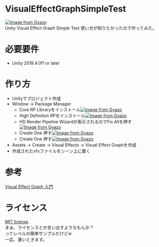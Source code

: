 # VisualEffectGraphSimpleTest
[![Image from Gyazo](https://i.gyazo.com/d72d2109b99e3c829af6e28a2fd58a79.gif)](https://gyazo.com/d72d2109b99e3c829af6e28a2fd58a79)  
Unity Visual Effect Graph Simple Test
使い方が知りたかったので作ってみた。

# 必要要件
- Unity 2019.4.0f1 or later

# 作り方
- Unityでプロジェクト作成
- Window -> Package Manager
    - Core RP Libraryをインストール[![Image from Gyazo](https://i.gyazo.com/07d4918d42c2d2da6c9e428c16b32581.png)](https://gyazo.com/07d4918d42c2d2da6c9e428c16b32581)
    - High Definition RPをインストール[![Image from Gyazo](https://i.gyazo.com/80016138fbc85e3ffcf80c53f491e4e4.png)](https://gyazo.com/80016138fbc85e3ffcf80c53f491e4e4)
    - HD Render Pipeline Wizardが表示されるのでFix Allを押す[![Image from Gyazo](https://i.gyazo.com/da2ce885145464904d7156b3d1fcb24a.png)](https://gyazo.com/da2ce885145464904d7156b3d1fcb24a)
    - Create One 押す[![Image from Gyazo](https://i.gyazo.com/88086ee089c337c4d8d6cc4edd2e0628.png)](https://gyazo.com/88086ee089c337c4d8d6cc4edd2e0628)
    - Create One 押す[![Image from Gyazo](https://i.gyazo.com/97dff6fa2170d3ea6953c296b9defa17.png)](https://gyazo.com/97dff6fa2170d3ea6953c296b9defa17)
- Assets -> Create -> Visual Effects -> Visual Effect Graphを作成
- 作成されたvfxファイルをシーン上に置く

# 参考
[Visual Effect Graph 入門](https://qiita.com/tan-y/items/cd6fc58674d6f0c54d0b) 

# ライセンス
[MIT license](https://en.wikipedia.org/wiki/MIT_License).  
まぁ、ライセンスとか言い出すようなもんか？  
ってレベルの簡単サンプルだけどw  
一応、書いときます。
